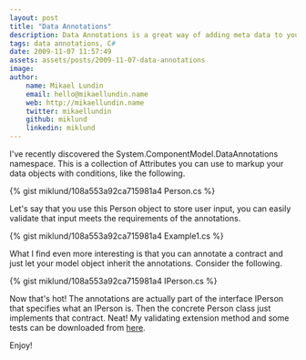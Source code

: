 ```yaml
---
layout: post
title: "Data Annotations"
description: Data Annotations is a great way of adding meta data to your model classes. This can be done to help persisting the model in the database or serialize it for a SOAP envelope.
tags: data annotations, C#
date: 2009-11-07 11:57:49
assets: assets/posts/2009-11-07-data-annotations
image: 
author:
    name: Mikael Lundin
    email: hello@mikaellundin.name
    web: http://mikaellundin.name
    twitter: mikaellundin
    github: miklund
    linkedin: miklund
---
```


I've recently discovered the System.ComponentModel.DataAnnotations namespace. This is a collection of Attributes you can use to markup your data objects with conditions, like the following.

{% gist miklund/108a553a92ca715981a4 Person.cs %}

Let's say that you use this Person object to store user input, you can easily validate that input meets the requirements of the annotations.

{% gist miklund/108a553a92ca715981a4 Example1.cs %}

What I find even more interesting is that you can annotate a contract and just let your model object inherit the annotations. Consider the following.

{% gist miklund/108a553a92ca715981a4 IPerson.cs %}

Now that's hot! The annotations are actually part of the interface IPerson that specifies what an IPerson is. Then the concrete Person class just implements that contract. Neat!  My validating extension method and some tests can be downloaded from [here](/assets/posts/2009-11-07-data-annotations/MintDataAnnotations.zip ".NET Data Annotations").

Enjoy!

